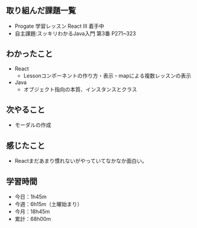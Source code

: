 ## 取り組んだ課題一覧
- Progate 学習レッスン React III 着手中
- 自主課題:スッキリわかるJava入門 第3番 P271~323
## わかったこと
- React
    - Lessonコンポーネントの作り方・表示・mapによる複数レッスンの表示
- Java
    - オブジェクト指向の本質、インスタンスとクラス
## 次やること
- モーダルの作成
## 感じたこと
- Reactまだあまり慣れないがやっていてなかなか面白い。
## 学習時間
- 今日：1h45m
- 今週：6h15m（土曜始まり）
- 今月：18h45m
- 累計：68h00m
